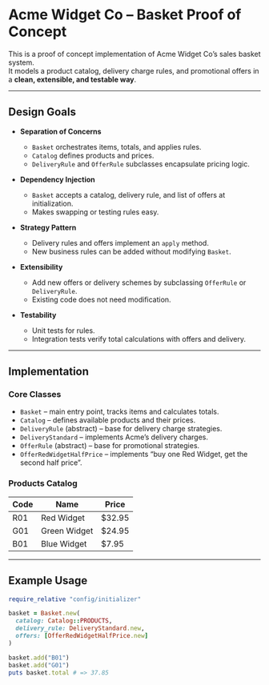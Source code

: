 # Acme Widget Co – Basket Proof of Concept

This is a proof of concept implementation of Acme Widget Co’s sales basket system.  
It models a product catalog, delivery charge rules, and promotional offers in a **clean, extensible, and testable way**.

---

## Design Goals

- **Separation of Concerns**
  - `Basket` orchestrates items, totals, and applies rules.
  - `Catalog` defines products and prices.
  - `DeliveryRule` and `OfferRule` subclasses encapsulate pricing logic.

- **Dependency Injection**
  - `Basket` accepts a catalog, delivery rule, and list of offers at initialization.
  - Makes swapping or testing rules easy.

- **Strategy Pattern**
  - Delivery rules and offers implement an `apply` method.
  - New business rules can be added without modifying `Basket`.

- **Extensibility**
  - Add new offers or delivery schemes by subclassing `OfferRule` or `DeliveryRule`.
  - Existing code does not need modification.

- **Testability**
  - Unit tests for rules.
  - Integration tests verify total calculations with offers and delivery.

---

## Implementation

### Core Classes

- `Basket` – main entry point, tracks items and calculates totals.
- `Catalog` – defines available products and their prices.
- `DeliveryRule` (abstract) – base for delivery charge strategies.
- `DeliveryStandard` – implements Acme’s delivery charges.
- `OfferRule` (abstract) – base for promotional strategies.
- `OfferRedWidgetHalfPrice` – implements “buy one Red Widget, get the second half price”.

### Products Catalog

| Code | Name          | Price   |
|------|---------------|---------|
| R01  | Red Widget    | $32.95  |
| G01  | Green Widget  | $24.95  |
| B01  | Blue Widget   | $7.95   |

---

## Example Usage

```ruby
require_relative "config/initializer"

basket = Basket.new(
  catalog: Catalog::PRODUCTS,
  delivery_rule: DeliveryStandard.new,
  offers: [OfferRedWidgetHalfPrice.new]
)

basket.add("B01")
basket.add("G01")
puts basket.total # => 37.85
